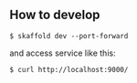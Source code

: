 ## How to develop
```
$ skaffold dev --port-forward
```

and access service like this:

```
$ curl http://localhost:9000/
```
